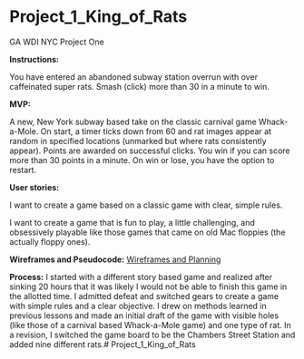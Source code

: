 # Project_1_King_of_Rats
GA WDI NYC Project One



**Instructions:**

You have entered an abandoned subway station overrun with over caffeinated super rats. Smash (click) more than 30 in a minute to win.

**MVP:**

A new, New York subway based take on the classic carnival game Whack-a-Mole. On start, a timer ticks down from 60 and rat images appear at random in specified locations (unmarked but where rats consistently appear). Points are awarded on successful clicks. You win if you can score more than 30 points in a minute. On win or lose, you have the option to restart.

**User stories:**

I want to create a game based on a classic game with clear, simple rules.

I want to create a game that is fun to play, a little challenging, and obsessively playable like those games that came on old Mac floppies (the actually floppy ones).

**Wireframes and Pseudocode:**
[Wireframes and Planning](https://github.com/donutdespair/Project_1_King_of_Rats/blob/master/deploy.pdf "Wireframes and Planning")



**Process:**
I started with a different story based game and realized after sinking 20 hours that it was likely I would not be able to finish this game in the allotted time. I admitted defeat and switched gears to create a game with simple rules and a clear objective. I drew on methods learned in previous lessons and made an initial draft of the game with visible holes (like those of a carnival based Whack-a-Mole game) and one type of rat. In a revision, I switched the game board to be the Chambers Street Station and added nine different rats.# Project_1_King_of_Rats

